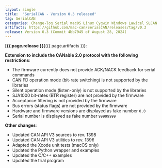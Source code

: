 ```yaml
---
layout: single
title:  "SerialCAN - Version 0.3 released"
tag: SerialCAN
categories: Change-log Serial macOS Linux Cygwin Windows Lawicel SLCAN
artifacts: https://github.com/mac-can/SerialCAN/releases/tag/v0.3
release: Version 0.3 (Commit 4bb7945 of August 28, 2024)
---
```

[**{{ page.release }}**]({{ page.artifacts }}):

**Extension to include the CANable 2.0 protocol with the following restrictions**:
- The firmware currently does not provide ACK/NACK feedback for serial commands
- CAN FD operation mode (bit-rate switching) is not supported by the libraries
- Silent operation mode (listen-only) is not supported by the libraries
- SJA1000 bit-rates (BTR register) are not provided by the firmware
- Acceptance filtering is not provided by the firmware
- Bus errors (status flags) are not provided by the firmware
- Hardware and firmware versions are displayed as fake number `0.0`
- Serial number is displayed as fake number `99999999`

**Other changes**:
- Updated CAN API V3 sources to rev. 1398
- Updated CAN API V3 utilities to rev. 1396
- Adapted the Xcode unit tests (macOS only)
- Updated the Python wrapper and examples
- Updated the C/C++ examples
- Updated the trial program
